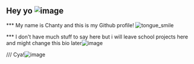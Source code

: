 ## Hey yo ![image](https://github.com/user-attachments/assets/b43430c8-2d70-41d7-b62f-132d0524359b)



*** My name is Chanty and this is my Github profile! ![tongue_smile](https://github.com/user-attachments/assets/c92d3645-9365-4be6-aa29-25493e5c43bb)

*** I don't have much stuff to say here but i will leave school projects here and might change this bio later![image](https://github.com/user-attachments/assets/75d05367-6f7b-440b-98bd-387180858960)


/// Cya!![image](https://github.com/user-attachments/assets/3f6fd9f5-c7fc-4b77-a6d3-188d004e90a4)

